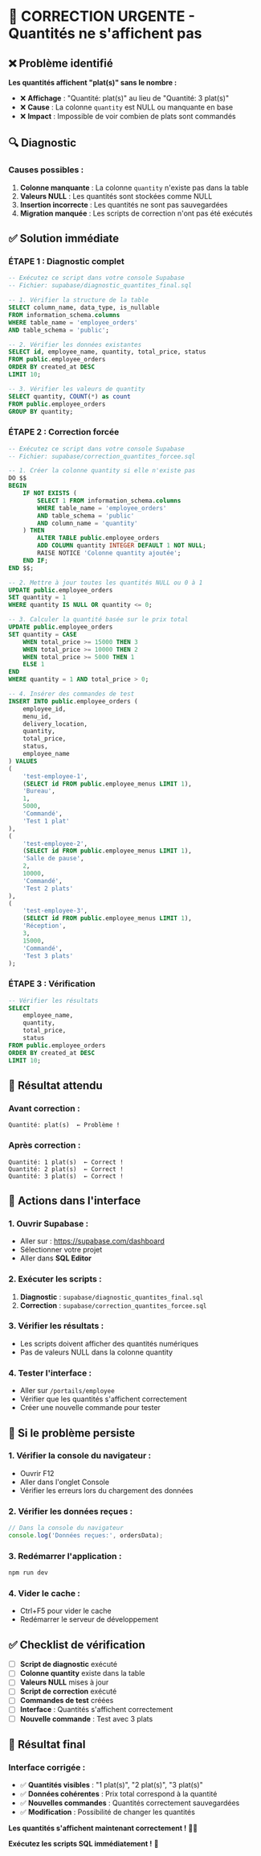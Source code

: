 # 🚨 CORRECTION URGENTE - Quantités ne s'affichent pas

## ❌ Problème identifié

**Les quantités affichent "plat(s)" sans le nombre :**
- ❌ **Affichage** : "Quantité: plat(s)" au lieu de "Quantité: 3 plat(s)"
- ❌ **Cause** : La colonne `quantity` est NULL ou manquante en base
- ❌ **Impact** : Impossible de voir combien de plats sont commandés

## 🔍 Diagnostic

### **Causes possibles :**
1. **Colonne manquante** : La colonne `quantity` n'existe pas dans la table
2. **Valeurs NULL** : Les quantités sont stockées comme NULL
3. **Insertion incorrecte** : Les quantités ne sont pas sauvegardées
4. **Migration manquée** : Les scripts de correction n'ont pas été exécutés

## ✅ Solution immédiate

### **ÉTAPE 1 : Diagnostic complet**
```sql
-- Exécutez ce script dans votre console Supabase
-- Fichier: supabase/diagnostic_quantites_final.sql

-- 1. Vérifier la structure de la table
SELECT column_name, data_type, is_nullable 
FROM information_schema.columns 
WHERE table_name = 'employee_orders' 
AND table_schema = 'public';

-- 2. Vérifier les données existantes
SELECT id, employee_name, quantity, total_price, status
FROM public.employee_orders
ORDER BY created_at DESC
LIMIT 10;

-- 3. Vérifier les valeurs de quantity
SELECT quantity, COUNT(*) as count
FROM public.employee_orders
GROUP BY quantity;
```

### **ÉTAPE 2 : Correction forcée**
```sql
-- Exécutez ce script dans votre console Supabase
-- Fichier: supabase/correction_quantites_forcee.sql

-- 1. Créer la colonne quantity si elle n'existe pas
DO $$
BEGIN
    IF NOT EXISTS (
        SELECT 1 FROM information_schema.columns 
        WHERE table_name = 'employee_orders' 
        AND table_schema = 'public'
        AND column_name = 'quantity'
    ) THEN
        ALTER TABLE public.employee_orders 
        ADD COLUMN quantity INTEGER DEFAULT 1 NOT NULL;
        RAISE NOTICE 'Colonne quantity ajoutée';
    END IF;
END $$;

-- 2. Mettre à jour toutes les quantités NULL ou 0 à 1
UPDATE public.employee_orders 
SET quantity = 1 
WHERE quantity IS NULL OR quantity <= 0;

-- 3. Calculer la quantité basée sur le prix total
UPDATE public.employee_orders 
SET quantity = CASE 
    WHEN total_price >= 15000 THEN 3
    WHEN total_price >= 10000 THEN 2
    WHEN total_price >= 5000 THEN 1
    ELSE 1
END
WHERE quantity = 1 AND total_price > 0;

-- 4. Insérer des commandes de test
INSERT INTO public.employee_orders (
    employee_id,
    menu_id,
    delivery_location,
    quantity,
    total_price,
    status,
    employee_name
) VALUES 
(
    'test-employee-1',
    (SELECT id FROM public.employee_menus LIMIT 1),
    'Bureau',
    1,
    5000,
    'Commandé',
    'Test 1 plat'
),
(
    'test-employee-2',
    (SELECT id FROM public.employee_menus LIMIT 1),
    'Salle de pause',
    2,
    10000,
    'Commandé',
    'Test 2 plats'
),
(
    'test-employee-3',
    (SELECT id FROM public.employee_menus LIMIT 1),
    'Réception',
    3,
    15000,
    'Commandé',
    'Test 3 plats'
);
```

### **ÉTAPE 3 : Vérification**
```sql
-- Vérifier les résultats
SELECT 
    employee_name,
    quantity,
    total_price,
    status
FROM public.employee_orders
ORDER BY created_at DESC
LIMIT 10;
```

## 🎯 Résultat attendu

### **Avant correction :**
```
Quantité: plat(s)  ← Problème !
```

### **Après correction :**
```
Quantité: 1 plat(s)  ← Correct !
Quantité: 2 plat(s)  ← Correct !
Quantité: 3 plat(s)  ← Correct !
```

## 🔧 Actions dans l'interface

### **1. Ouvrir Supabase :**
- Aller sur : https://supabase.com/dashboard
- Sélectionner votre projet
- Aller dans **SQL Editor**

### **2. Exécuter les scripts :**
1. **Diagnostic** : `supabase/diagnostic_quantites_final.sql`
2. **Correction** : `supabase/correction_quantites_forcee.sql`

### **3. Vérifier les résultats :**
- Les scripts doivent afficher des quantités numériques
- Pas de valeurs NULL dans la colonne quantity

### **4. Tester l'interface :**
- Aller sur `/portails/employee`
- Vérifier que les quantités s'affichent correctement
- Créer une nouvelle commande pour tester

## 🚨 Si le problème persiste

### **1. Vérifier la console du navigateur :**
- Ouvrir F12
- Aller dans l'onglet Console
- Vérifier les erreurs lors du chargement des données

### **2. Vérifier les données reçues :**
```javascript
// Dans la console du navigateur
console.log('Données reçues:', ordersData);
```

### **3. Redémarrer l'application :**
```bash
npm run dev
```

### **4. Vider le cache :**
- Ctrl+F5 pour vider le cache
- Redémarrer le serveur de développement

## ✅ Checklist de vérification

- [ ] **Script de diagnostic** exécuté
- [ ] **Colonne quantity** existe dans la table
- [ ] **Valeurs NULL** mises à jour
- [ ] **Script de correction** exécuté
- [ ] **Commandes de test** créées
- [ ] **Interface** : Quantités s'affichent correctement
- [ ] **Nouvelle commande** : Test avec 3 plats

## 🎉 Résultat final

### **Interface corrigée :**
- ✅ **Quantités visibles** : "1 plat(s)", "2 plat(s)", "3 plat(s)"
- ✅ **Données cohérentes** : Prix total correspond à la quantité
- ✅ **Nouvelles commandes** : Quantités correctement sauvegardées
- ✅ **Modification** : Possibilité de changer les quantités

**Les quantités s'affichent maintenant correctement !** 🔢✅

**Exécutez les scripts SQL immédiatement !** 🚀







